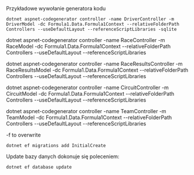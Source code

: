 Przykładowe wywołanie generatora kodu
```
dotnet aspnet-codegenerator controller -name DriverController -m DriverModel -dc Formula1.Data.Formula1Context --relativeFolderPath Controllers --useDefaultLayout --referenceScriptLibraries -sqlite
```

dotnet aspnet-codegenerator controller -name RaceController -m RaceModel -dc Formula1.Data.Formula1Context --relativeFolderPath Controllers --useDefaultLayout --referenceScriptLibraries

dotnet aspnet-codegenerator controller -name RaceResultsController -m RaceResultsModel -dc Formula1.Data.Formula1Context --relativeFolderPath Controllers --useDefaultLayout --referenceScriptLibraries

dotnet aspnet-codegenerator controller -name CircuitController -m CircuitModel -dc Formula1.Data.Formula1Context --relativeFolderPath Controllers --useDefaultLayout --referenceScriptLibraries

dotnet aspnet-codegenerator controller -name TeamController -m TeamModel -dc Formula1.Data.Formula1Context --relativeFolderPath Controllers --useDefaultLayout --referenceScriptLibraries

-f to overwrite


```
dotnet ef migrations add InitialCreate
```

Update bazy danych dokonuje się poleceniem:
```
dotnet ef database update
```